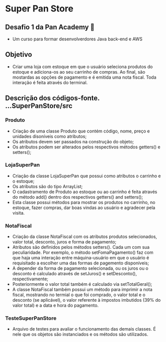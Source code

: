 # Super Pan Store 
## Desafio 1 da Pan Academy 🚀
- Um curso para formar desenvolverdores Java back-end e AWS

## Objetivo
 - Criar uma loja com estoque em que o usuário seleciona produtos do estoque e adiciona-os ao seu 
carrinho de compras. Ao final, são mostardas as opções de pagamento e é emitida uma nota fiscal. 
Toda interação é feita através do terminal.

## Descrição dos códigos-fonte. ...SuperPanStore/src
### Produto
- Criação de uma classe Produto que contém código, nome, preço e unidades disoníveis como atributos;
- Os atributos devem ser passados na construção do objeto;
- Os atributos podem ser alterados pelos respectivos métodos getters() e setters();

### LojaSuperPan
- Criação da classe LojaSuperPan que possui como atributos o carrinho e o estoque;
- Os atributos são do tipo ArrayList<Produto>;
- O cadastramento de Produto ao estoque ou ao carrinho é feita através do método add() dentro dos respectivos getters() and setters();
- Esta classe possui métodos para mostrar os produtos no carrinho, no estoque, fazer compras, dar boas vindas ao usuário e agradecer pela visita.

### NotaFiscal
- Criação da classe NotaFiscal com os atributos produtos selecionados, valor total, desconto, juros e forma de pagamento;
- Atributos são definidos pelos métodos setters(). Cada um com sua peculiaridade. Por exemplo, o método setFomaPagamento() faz
com que haja uma interação entre máquina-usuário em que o usuário é requisitado a escolher uma das formas de pagemento disponíveis;
- A depender da forma de pagamento selecionada, ou os juros ou o desconto é calculado através de setJuros() e setDesconto(), respectivamente;
- Posteriormente o valor total também é calculado via setTotalGeral();
- A classe NotaFiscal também possui um método para imprimir a nota fiscal, mostrando no termial o que foi comprado, o valor total e o desconto (se aplicável),
o valor referente à impostos imbutidos (39% do valor total) e a data e hora do pagamento.

### TesteSuperPanStore
- Arquivo de testes para avaliar o funcionamento das demais classes. É nele que os objetos são instanciados e os métodos são utilizados.
 
